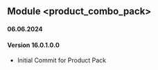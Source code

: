 ## Module <product_combo_pack>
#### 06.06.2024
#### Version 16.0.1.0.0
 - Initial Commit for Product Pack